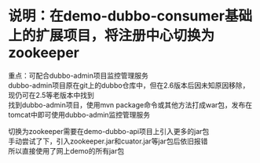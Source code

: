 # 说明：在demo-dubbo-consumer基础上的扩展项目，将注册中心切换为zookeeper  
重点：可配合dubbo-admin项目监控管理服务  
dubbo-admin项目原在git上的dubbo仓库中，但在2.6版本后因未知原因移除，现仍可在2.5等老版本中找到  
找到dubbo-admin项目，使用mvn package命令或其他方法打成war包，发布在tomcat中即可使用dubbo-admin监控管理服务  

切换为zookeeper需要在demo-dubbo-api项目上引入更多的jar包  
手动尝试了下，引入zookeeper.jar和cuator.jar等jar包后依旧报错  
所以直接使用了网上demo的所有jar包  